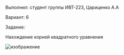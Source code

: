Выполнил: студент группы ИВТ-223, Цариценко А.А

Вариант: 6

Задание:

Нахождение корней квадратного уравнения

![изображение](https://github.com/tsaritsennko/lab3_OPD/assets/125185084/78db7a3e-69d6-475c-a12e-fa26d901bbb0)

